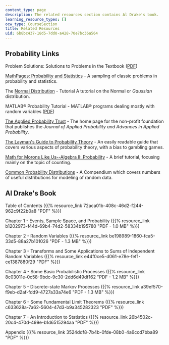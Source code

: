 ```yaml
---
content_type: page
description: The related resources section contains Al Drake's book.
learning_resource_types: []
ocw_type: CourseSection
title: Related Resources
uid: 6b8bc437-18d5-7dd0-a428-70e7bc36a564
---
```


Probability Links
-----------------

Problem Solutions: Solutions to Problems in the Textbook ([PDF](http://www.athenasc.com/probsolved.pdf))

[MathPages: Probability and Statistics](http://www.mathpages.com/home/iprobabi.htm) - A sampling of classic problems in probability and statistics.

The [Normal Distribution](http://en.wikipedia.org/wiki/Normal_distribution) - Tutorial A tutorial on the Normal or _Gaussian_ distribution.

MATLAB® Probability Tutorial - MATLAB® programs dealing mostly with random variables ([PDF](http://jkcray.maths.ul.ie/ms4327/manuals/MolerMatlabManual/Random.pdf))

[The Applied Probability Trust](http://www.appliedprobability.org/) - The home page for the non-profit foundation that publishes the _Journal of Applied Probability and Advances in Applied Probability_.

[The Layman's Guide to Probability Theory](http://www.probabilitytheory.info/) - An easily readable guide that covers various aspects of probability theory, with a bias to gambling games.

[Math for Morons Like Us--Algebra II: Probability](https://www.techlearning.com/resources/math-for-morons-like-us-algebra-ii) - A brief tutorial, focusing mainly on the topic of counting.

[Common Probability Distributions](http://www.causascientia.org/math_stat/Dists/Compendium.html) - A Compendium which covers numbers of useful distributions for modeling of random data.

Al Drake's Book
---------------

Table of Contents ({{% resource_link 72aca01b-408c-46d2-f244-962c9f22b0a8 "PDF" %}})

Chapter 1 - Events, Sample Space, and Probability ({{% resource_link b1202973-f44d-69b4-74d2-58334b195780 "PDF - 1.0 MB" %}})

Chapter 2 - Random Variables ({{% resource_link be198989-1860-fca5-33d5-88a27b101026 "PDF - 1.3 MB" %}})

Chapter 3 - Transforms and Some Applications to Sums of Independent Random Variables ({{% resource_link e44f0ce5-d061-e78e-fef1-ce1387880f29 "PDF" %}})

Chapter 4 - Some Basic Probabilistic Processes ({{% resource_link 8c03011e-0c58-9bdc-9c30-2dd6d49df162 "PDF - 1.2 MB" %}})

Chapter 5 - Discrete-state Markov Processes ({{% resource_link a39ef570-f9eb-d2af-fdd9-4727a33a74e6 "PDF - 1.3 MB" %}})

Chapter 6 - Some Fundamental Limit Theorems ({{% resource_link c633628a-7a62-5604-47d3-b9a345282323 "PDF" %}})

Chapter 7 - An Introduction to Statistics ({{% resource_link 26b4502c-20c4-470d-499e-b1d6515294aa "PDF" %}})

Appendix ({{% resource_link 3524ddf8-7b4b-0fde-08b0-4a6ccd7bba89 "PDF" %}})